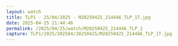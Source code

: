 ```yaml
---
layout: watch
title: TLP1 - 25/04/2025 - M20250425_214446_TLP_1T.jpg
date: 2025-04-25 21:44:46
permalink: /2025/04/25/watch/M20250425_214446_TLP_1
capture: TLP1/2025/202504/20250425/M20250425_214446_TLP_1T.jpg
---
```

